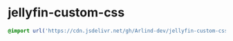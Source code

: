 # jellyfin-custom-css

```css
@import url('https://cdn.jsdelivr.net/gh/Arlind-dev/jellyfin-custom-css@latest/custom.css');
```
